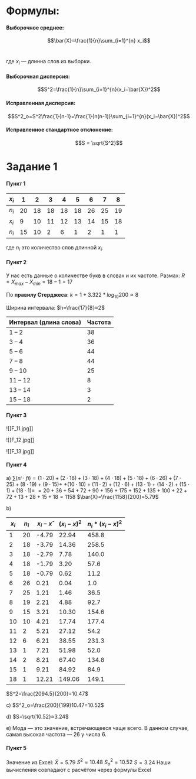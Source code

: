 # Формулы:
#### **Выборочное среднее**:
$$\bar{X}=\frac{1}{n}\sum_{i=1}^{n} x_i$$​

где $x_i$ — длинна слов из выборки.

#### **Выборочная дисперсия**:
$$S^2=\frac{1}{n}\sum_{i=1}^{n}(x_i−\bar{X})^2$$

#### **Исправленная дисперсия**:
$$S^2_о=S^2\frac{1}{n-1}=\frac{1}{n(n-1)}\sum_{i=1}^{n}(x_i−\bar{X})^2$$

#### **Исправленное стандартное отклонение**:
$$S = \sqrt{S^2}$$
# Задание 1
#### Пункт 1

| $x_i$ | 1   | 2   | 3   | 4   | 5   | 6   | 7   | 8   |
| ----- | --- | --- | --- | --- | --- | --- | --- | --- |
| $n_i$ | 20  | 18  | 18  | 18  | 18  | 26  | 25  | 19  |
| $x_i$ | 9   | 10  | 11  | 12  | 13  | 14  | 15  | 18  |
| $n_i$ | 15  | 10  | 2   | 6   | 1   | 2   | 1   | 1   |
где $n_i$ это количество слов длинной $x_i$.

#### Пункт 2
У нас есть данные о количестве букв в словах и их частоте. Размах:
	$R=X_{max}⁡−X_{min}⁡=18−1=17$

По **правилу Стерджеса**:
	$k=1+3.322*log⁡_{10}200≈8$
	
Ширина интервала:
	$h=\frac{17}{8}≈2$

| Интервал (длина слова) | Частота |
| ---------------------- | ------- |
| 1 – 2                  | 38      |
| 3 – 4                  | 36      |
| 5 – 6                  | 44      |
| 7 – 8                  | 44      |
| 9 – 10                 | 25      |
| 11 – 12                | 8       |
| 13 – 14                | 3       |
| 15 – 18                | 2       |

#### Пункт 3
![[F_11.jpg]]

![[F_12.jpg]]

![[F_13.jpg]]

#### Пункт 4
a)
$∑(xi​⋅fi​)=(1⋅20)+(2⋅18)+(3⋅18)+(4⋅18)+(5⋅18)+(6⋅26)+(7⋅25)+(8⋅19)+(9⋅15)+$
$+(10⋅10)+(11⋅2)+(12⋅6)+(13⋅1)+(14⋅2)+(15⋅1)+(18⋅1)=$ $=20+36+54+72+90+156+175+152+135+100+22+72+13+28+15+18=1158$
$\bar{X}=\frac{1158}{200}=5.79$

b)

| $x_i$ | $n_i$ | $x_i - x̄$ | $(x_i - x̄)^2$ | $n_i * (x_i - x̄)^2$ |
| ----- | ----- | ---------- | -------------- | -------------------- |
| 1     | 20    | -4.79      | 22.94          | 458.8                |
| 2     | 18    | -3.79      | 14.36          | 258.5                |
| 3     | 18    | -2.79      | 7.78           | 140.0                |
| 4     | 18    | -1.79      | 3.20           | 57.6                 |
| 5     | 18    | -0.79      | 0.62           | 11.2                 |
| 6     | 26    | 0.21       | 0.04           | 1.0                  |
| 7     | 25    | 1.21       | 1.46           | 36.5                 |
| 8     | 19    | 2.21       | 4.88           | 92.7                 |
| 9     | 15    | 3.21       | 10.30          | 154.6                |
| 10    | 10    | 4.21       | 17.74          | 177.4                |
| 11    | 2     | 5.21       | 27.12          | 54.2                 |
| 12    | 6     | 6.21       | 38.55          | 231.3                |
| 13    | 1     | 7.21       | 51.98          | 52.0                 |
| 14    | 2     | 8.21       | 67.40          | 134.8                |
| 15    | 1     | 9.21       | 84.92          | 84.9                 |
| 18    | 1     | 12.21      | 149.06         | 149.1                |
$S^2=\frac{2094.5}{200}​=10.47$

с)
$S^2_o=\frac{200}{199}10.47=10.52$

d)
$S=\sqrt{10.52}≈3.24$

e)
Мода — это значение, встречающееся чаще всего. В данном случае, самая высокая частота — 26 у числа 6.

#### Пункт 5
Значение из Excel:
$\bar{X}=5.79$
$S^2=10.48$
$S^2_o=10.52$
$S=3.24$
Наши вычисления совпадают с расчётом через формулы Excel